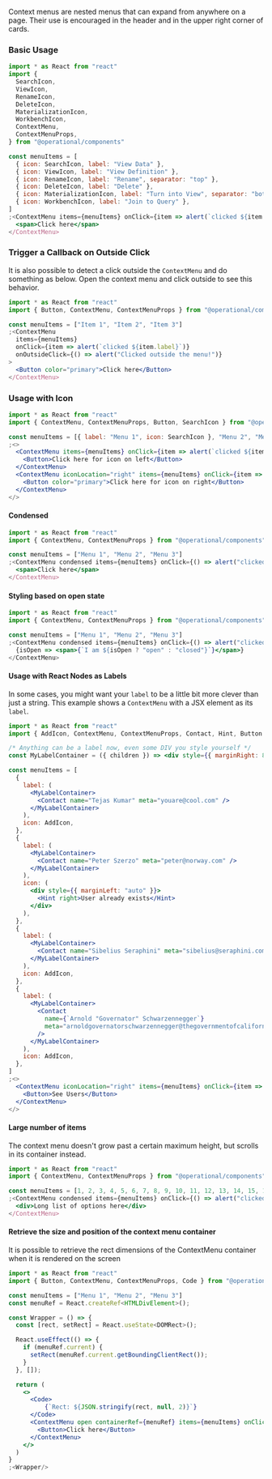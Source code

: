 Context menus are nested menus that can expand from anywhere on a page. Their use is encouraged in the header and in the upper right corner of cards.

### Basic Usage

```jsx
import * as React from "react"
import {
  SearchIcon,
  ViewIcon,
  RenameIcon,
  DeleteIcon,
  MaterializationIcon,
  WorkbenchIcon,
  ContextMenu,
  ContextMenuProps,
} from "@operational/components"

const menuItems = [
  { icon: SearchIcon, label: "View Data" },
  { icon: ViewIcon, label: "View Definition" },
  { icon: RenameIcon, label: "Rename", separator: "top" },
  { icon: DeleteIcon, label: "Delete" },
  { icon: MaterializationIcon, label: "Turn into View", separator: "both" },
  { icon: WorkbenchIcon, label: "Join to Query" },
]
;<ContextMenu items={menuItems} onClick={item => alert(`clicked ${item.label}`)}>
  <span>Click here</span>
</ContextMenu>
```

### Trigger a Callback on Outside Click

It is also possible to detect a click outside the `ContextMenu` and do something as below. Open the context menu and click outside to see this behavior.

```jsx
import * as React from "react"
import { Button, ContextMenu, ContextMenuProps } from "@operational/components"

const menuItems = ["Item 1", "Item 2", "Item 3"]
;<ContextMenu
  items={menuItems}
  onClick={item => alert(`clicked ${item.label}`)}
  onOutsideClick={() => alert("Clicked outside the menu!")}
>
  <Button color="primary">Click here</Button>
</ContextMenu>
```

### Usage with Icon

```jsx
import * as React from "react"
import { ContextMenu, ContextMenuProps, Button, SearchIcon } from "@operational/components"

const menuItems = [{ label: "Menu 1", icon: SearchIcon }, "Menu 2", "Menu 3"]
;<>
  <ContextMenu items={menuItems} onClick={item => alert(`clicked ${item.label}`)}>
    <Button>Click here for icon on left</Button>
  </ContextMenu>
  <ContextMenu iconLocation="right" items={menuItems} onClick={item => alert(`clicked ${item.label}`)}>
    <Button color="primary">Click here for icon on right</Button>
  </ContextMenu>
</>
```

#### Condensed

```jsx
import * as React from "react"
import { ContextMenu, ContextMenuProps } from "@operational/components"

const menuItems = ["Menu 1", "Menu 2", "Menu 3"]
;<ContextMenu condensed items={menuItems} onClick={() => alert("clicked")}>
  <span>Click here</span>
</ContextMenu>
```

#### Styling based on open state

```jsx
import * as React from "react"
import { ContextMenu, ContextMenuProps } from "@operational/components"

const menuItems = ["Menu 1", "Menu 2", "Menu 3"]
;<ContextMenu condensed items={menuItems} onClick={() => alert("clicked")}>
  {isOpen => <span>{`I am ${isOpen ? "open" : "closed"}`}</span>}
</ContextMenu>
```

#### Usage with React Nodes as Labels

In some cases, you might want your `label` to be a little bit more clever than just a string. This example shows a `ContextMenu` with a JSX element as its `label`.

```jsx
import * as React from "react"
import { AddIcon, ContextMenu, ContextMenuProps, Contact, Hint, Button } from "@operational/components"

/* Anything can be a label now, even some DIV you style yourself */
const MyLabelContainer = ({ children }) => <div style={{ marginRight: 8, padding: "8px 0" }}>{children}</div>

const menuItems = [
  {
    label: (
      <MyLabelContainer>
        <Contact name="Tejas Kumar" meta="youare@cool.com" />
      </MyLabelContainer>
    ),
    icon: AddIcon,
  },
  {
    label: (
      <MyLabelContainer>
        <Contact name="Peter Szerzo" meta="peter@norway.com" />
      </MyLabelContainer>
    ),
    icon: (
      <div style={{ marginLeft: "auto" }}>
        <Hint right>User already exists</Hint>
      </div>
    ),
  },
  {
    label: (
      <MyLabelContainer>
        <Contact name="Sibelius Seraphini" meta="sibelius@seraphini.com" />
      </MyLabelContainer>
    ),
    icon: AddIcon,
  },
  {
    label: (
      <MyLabelContainer>
        <Contact
          name={`Arnold "Governator" Schwarzennegger`}
          meta="arnoldgovernatorschwarzennegger@thegovernmentofcalifornia.usa🇺🇸"
        />
      </MyLabelContainer>
    ),
    icon: AddIcon,
  },
]
;<>
  <ContextMenu iconLocation="right" items={menuItems} onClick={item => alert(`clicked`)}>
    <Button>See Users</Button>
  </ContextMenu>
</>
```

#### Large number of items

The context menu doesn't grow past a certain maximum height, but scrolls in its container instead.

```jsx
import * as React from "react"
import { ContextMenu, ContextMenuProps } from "@operational/components"

const menuItems = [1, 2, 3, 4, 5, 6, 7, 8, 9, 10, 11, 12, 13, 14, 15, 16].map(item => `Menu ${item}`)
;<ContextMenu condensed items={menuItems} onClick={() => alert("clicked")}>
  <div>Long list of options here</div>
</ContextMenu>
```

#### Retrieve the size and position of the context menu container

It is possible to retrieve the rect dimensions of the ContextMenu container when it is rendered on the screen

```jsx
import * as React from "react"
import { Button, ContextMenu, ContextMenuProps, Code } from "@operational/components"

const menuItems = ["Menu 1", "Menu 2", "Menu 3"]
const menuRef = React.createRef<HTMLDivElement>();

const Wrapper = () => {
  const [rect, setRect] = React.useState<DOMRect>();

  React.useEffect(() => {
    if (menuRef.current) {
      setRect(menuRef.current.getBoundingClientRect());
    }
  }, []);

  return (
    <>
      <Code>
          {`Rect: ${JSON.stringify(rect, null, 2)}`}
      </Code>
      <ContextMenu open containerRef={menuRef} items={menuItems} onClick={() => alert("clicked")}>
        <Button>Click here</Button>
      </ContextMenu>
    </>
  )
}
;<Wrapper/>
```
